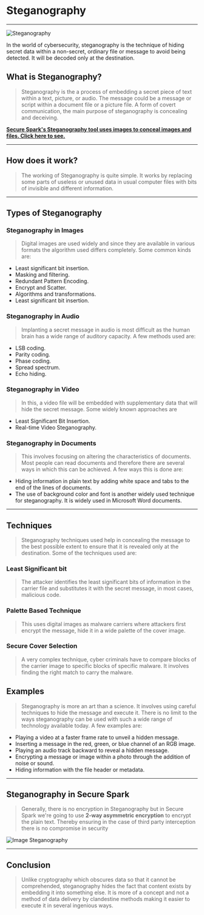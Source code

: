 # Steganography

---
![Steganography](Steganography.png)

In the world of cybersecurity, steganography is the technique of hiding secret data within a non-secret, ordinary file or message to avoid being detected. It will be decoded only at the destination.

## What is Steganography?

> Steganography is the a process of embedding a secret piece of text within a text, picture, or audio. The message could be a message or script within a document file or a picture file. A form of covert communication, the main purpose of steganography is concealing and deceiving.

[**Secure Spark's Steganography tool uses images to conceal images and files. Click here to see.**](http://localhost:8000/Steganography)

___

## How does it work?

>The working of Steganography is quite simple. It works by replacing some parts of useless or unused data in usual computer files with bits of invisible and different information.

___

## Types of Steganography

### Steganography in Images

> Digital images are used widely and since they are available in various formats the algorithm used differs completely. Some common kinds are:

- Least significant bit insertion.
- Masking and filtering.
- Redundant Pattern Encoding.
- Encrypt and Scatter.
- Algorithms and transformations.
- Least significant bit insertion.

### Steganography in Audio

>Implanting a secret message in audio is most difficult as the human brain has a wide range of auditory capacity. A few methods used are:

- LSB coding.
- Parity coding.
- Phase coding.
- Spread spectrum.
- Echo hiding.

### Steganography in Video

>In this, a video file will be embedded with supplementary data that will hide the secret message. Some widely known approaches are

- Least Significant Bit Insertion.
- Real-time Video Steganography.

### Steganography in Documents

>This involves focusing on altering the characteristics of documents. Most people can read documents and therefore there are several ways in which this can be achieved. A few ways this is done are:

- Hiding information in plain text by adding white space and tabs to the end of the lines of documents.
- The use of background color and font is another widely used technique for steganography. It is widely used in Microsoft Word documents.

___

## Techniques

> Steganography techniques used help in concealing the message to the best possible extent to ensure that it is revealed only at the destination. Some of the techniques used are:

### Least Significant bit

> The attacker identifies the least significant bits of information in the carrier file and substitutes it with the secret message, in most cases, malicious code.

### Palette Based Technique

> This uses digital images as malware carriers where attackers first encrypt the message, hide it in a wide palette of the cover image.

### Secure Cover Selection

> A very complex technique, cyber criminals have to compare blocks of the carrier image to specific blocks of specific malware. It involves finding the right match to carry the malware.

## Examples

>Steganography is more an art than a science. It involves using careful techniques to hide the message and execute it. There is no limit to the ways steganography can be used with such a wide range of technology available today. A few examples are:

- Playing a video at a faster frame rate to unveil a hidden message.
- Inserting a message in the red, green, or blue channel of an RGB image.
- Playing an audio track backward to reveal a hidden message.
- Encrypting a message or image within a photo through the addition of noise or sound.
- Hiding information with the file header or metadata.

____

## Steganography in Secure Spark

> Generally, there is no encryption in Steganography but in Secure Spark we're going to use **2-way asymmetric encryption** to encrypt the plain text. Thereby ensuring in the case of third party interception there is no compromise in security

![Image Steganography](/static/docs%20/images/Image%20Steganography.jpeg)

_____

## Conclusion

> Unlike cryptography which obscures data so that it cannot be comprehended, steganography hides the fact that content exists by embedding it into something else. It is more of a concept and not a method of data delivery by clandestine methods making it easier to execute it in several ingenious ways.
